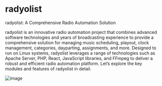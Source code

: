 # radyolist
radyolist: A Comprehensive Radio Automation Solution

radyolist is an innovative radio automation project that combines advanced software technologies and years of broadcasting experience to provide a comprehensive solution for managing music scheduling, playout, clock management, categories, dayparting, assignments, and more. Designed to run on Linux systems, radyolist leverages a range of technologies such as Apache Server, PHP, React, JavaScript libraries, and FFmpeg to deliver a robust and efficient radio automation platform. Let’s explore the key modules and features of radyolist in detail.

![image](https://github.com/emrehakan-ai/radyolist/assets/99765625/f6856d6b-f95c-4505-805b-fd9953eb49b5)
